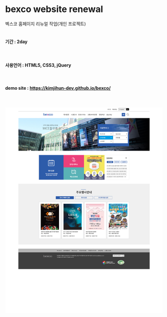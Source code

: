 # bexco website renewal

벡스코 홈페이지 리뉴얼 작업(개인 프로젝트)
<br><br>

#### 기간 : 2day
<br>

#### 사용언어 : HTML5, CSS3, jQuery
<br>

#### demo site : https://kimjihun-dev.github.io/bexco/
<br><br>
<img src="https://github.com/kimjihun-dev/bexco/blob/master/bexco_re.jpg">
